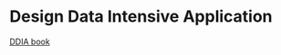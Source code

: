 # Design Data Intensive Application
[DDIA book](https://www.amazon.com/Designing-Data-Intensive-Applications-Reliable-Maintainable/dp/1449373321/)
